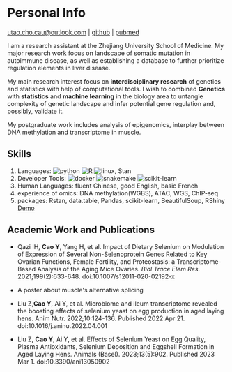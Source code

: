 # Personal Info
utao.cho.cau@outlook.com | [github](https://github.com/utcao) | [pubmed](https://pubmed.ncbi.nlm.nih.gov/?term=yutao+cao%5Bfau%5D+china+agricultural+university%5Baffiliation%5D)

I am a research assistant at the Zhejiang University School of Medicine. My major research work focus on landscape of somatic mutation in autoimmune disease, as well as establishing a database to further prioritize regulation elements in liver disease.

My main research interest focus on **interdisciplinary research** of genetics and statistics with help of computational tools. I wish to combined **Genetics** with **statistics** and **machine learning** in the biology area to untangle complexity of genetic landscape and infer potential gene regulation and, possibly, validate it.

My postgraduate work includes analysis of epigenomics, interplay between DNA methylation and transcriptome in muscle.

## Skills
1. Languages: ![python](https://img.shields.io/badge/Code-Python-informational?style=flat&logo=python&logoColor=white&color=2bbc8a) ![R](https://img.shields.io/badge/Code-R-informational?style=flat&logo=R&logoColor=white&color=2bbc8a) ![linux](https://img.shields.io/badge/Code-bash-informational?style=flat&logo=gnubash&logoColor=white&color=2bbc8a), Stan
2. Developer Tools: ![docker](https://img.shields.io/badge/Tools-Docker-informational?style=flat&logo=docker&logoColor=white&color=2bbc8a) ![snakemake](https://img.shields.io/badge/Tools-snakemake-informational?style=flat&logo=commonworkflowlanguage&logoColor=white&color=2bbc8a) ![scikit-learn](https://img.shields.io/badge/Tools-scikit_learn-informational?style=flat&logo=scikit-learn&logoColor=white&color=2bbc8a)
3. Human Languages: fluent Chinese, good English, basic French
4. experience of omics: DNA methylation(WGBS), ATAC, WGS, ChIP-seq
5. packages: Rstan, data.table, Pandas, scikit-learn, BeautifulSoup, RShiny [Demo](https://derekterry.shinyapps.io/dataPresentation/)

## Academic Work and Publications 
- Qazi IH, **Cao Y**, Yang H, et al. Impact of Dietary Selenium on Modulation of Expression of Several Non-Selenoprotein Genes Related to Key Ovarian Functions, Female Fertility, and Proteostasis: a Transcriptome-Based Analysis of the Aging Mice Ovaries. _Biol Trace Elem Res_. 2021;199(2):633-648. doi:10.1007/s12011-020-02192-x
- A poster about muscle's alternative splicing

- Liu Z,**Cao Y**, Ai Y, et al. Microbiome and ileum transcriptome revealed the boosting effects of selenium yeast on egg production in aged laying hens. Anim Nutr. 2022;10:124-136. Published 2022 Apr 21. doi:10.1016/j.aninu.2022.04.001

- Liu Z, **Cao Y**, Ai Y, et al. Effects of Selenium Yeast on Egg Quality, Plasma Antioxidants, Selenium Deposition and Eggshell Formation in Aged Laying Hens. Animals (Basel). 2023;13(5):902. Published 2023 Mar 1. doi:10.3390/ani13050902

